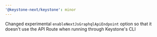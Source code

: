```yaml
---
'@keystone-next/keystone': minor
---
```


Changed experimental `enableNextJsGraphqlApiEndpoint` option so that it doesn't use the API Route when running through Keystone's CLI
